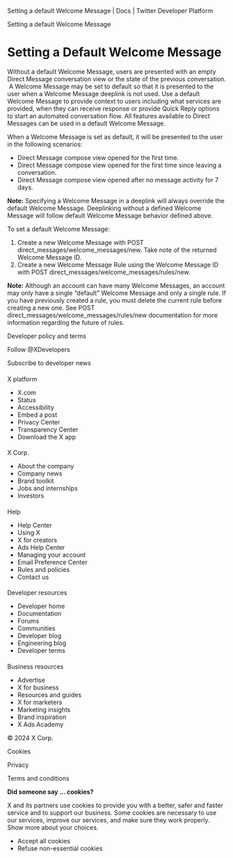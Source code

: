 



Setting a default Welcome Message | Docs | Twitter Developer Platform 





































































































Setting a default Welcome Message



Setting a Default Welcome Message
=================================


Without a default Welcome Message, users are presented with an empty Direct Message conversation view or the state of the previous conversation.  A Welcome Message may be set to default so that it is presented to the user when a Welcome Message deeplink is not used. Use a default Welcome Message to provide context to users including what services are provided, when they can receive response or provide Quick Reply options to start an automated conversation flow. All features available to Direct Messages can be used in a default Welcome Message.


When a Welcome Message is set as default, it will be presented to the user in the following scenarios:


* Direct Message compose view opened for the first time.
* Direct Message compose view opened for the first time since leaving a conversation.
* Direct Message compose view opened after no message activity for 7 days.


**Note:** Specifying a Welcome Message in a deeplink will always override the default Welcome Message. Deeplinking without a defined Welcome Message will follow default Welcome Message behavior defined above.


To set a default Welcome Message:


1. Create a new Welcome Message with POST direct\_messages/welcome\_messages/new. Take note of the returned Welcome Message ID.
2. Create a new Welcome Message Rule using the Welcome Message ID with POST direct\_messages/welcome\_messages/rules/new.


**Note:** Although an account can have many Welcome Messages, an account may only have a single “default” Welcome Message and only a single rule. If you have previously created a rule, you must delete the current rule before creating a new one. See POST direct\_messages/welcome\_messages/rules/new documentation for more information regarding the future of rules.  





















Developer policy and terms


Follow @XDevelopers


Subscribe to developer news












#### 
 X platform


* X.com
* Status
* Accessibility
* Embed a post
* Privacy Center
* Transparency Center
* Download the X app




#### 
 X Corp.


* About the company
* Company news
* Brand toolkit
* Jobs and internships
* Investors




#### 
 Help


* Help Center
* Using X
* X for creators
* Ads Help Center
* Managing your account
* Email Preference Center
* Rules and policies
* Contact us




#### 
 Developer resources


* Developer home
* Documentation
* Forums
* Communities
* Developer blog
* Engineering blog
* Developer terms




#### 
 Business resources


* Advertise
* X for business
* Resources and guides
* X for marketers
* Marketing insights
* Brand inspiration
* X Ads Academy









 © 2024 X Corp.
 


Cookies


Privacy


Terms and conditions






















**Did someone say … cookies?**  
  


 X and its partners use cookies to provide you with a better, safer and
 faster service and to support our business. Some cookies are necessary to use
 our services, improve our services, and make sure they work properly.
 Show more about your choices.


 




* Accept all cookies
* Refuse non-essential cookies















